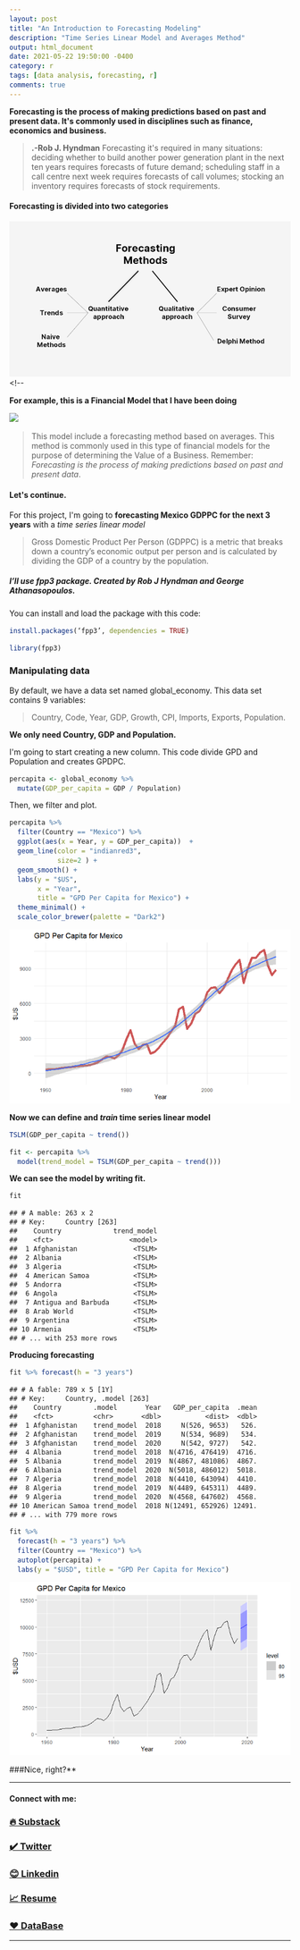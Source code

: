 ```yaml
---
layout: post
title: "An Introduction to Forecasting Modeling"
description: "Time Series Linear Model and Averages Method"
output: html_document
date: 2021-05-22 19:50:00 -0400
category: r
tags: [data analysis, forecasting, r]
comments: true
---
```



**Forecasting is the process of making predictions based on past and present data. It's commonly used in disciplines such as finance, economics and business.** 

>  **.-Rob J. Hyndman**
> Forecasting it's required in many situations: deciding whether to build another power generation plant in the next ten years requires forecasts of future demand; scheduling staff in a call centre next week requires forecasts of call volumes; stocking an inventory requires forecasts of stock requirements.

#### Forecasting is divided into two categories

![](/img/forecasting/HD.png)<!-- 




**For example, this is a Financial Model that I have been doing**


![](/img/forecasting/financeexample.png)<!-- -->

> This model include a forecasting method based on averages. This method is commonly used in this type of financial models for the purpose of determining the Value of a Business. Remember: *Forecasting is the process of making predictions based on past and present data*.


#### Let's continue.

For this project, I'm going to  **forecasting Mexico GDPPC for the next 3 years** with a *time series linear model*


>Gross Domestic Product Per Person (GDPPC) is a metric that breaks down a country’s economic output per person and is calculated by dividing the GDP of a country by the population.


##### I’ll use **fpp3** package. Created by **Rob J Hyndman and George Athanasopoulos.**

You can install and load the package with this code:

``` r
install.packages(‘fpp3’, dependencies = TRUE)
```

``` r
library(fpp3)
```

### Manipulating data

By default, we have a data set named global_economy. This data set contains 9 variables:

> Country, Code, Year, GDP, Growth, CPI, Imports, Exports, Population.

**We only need Country, GDP and Population.**

I'm going to start creating a new column. This code divide GPD and Population and creates GPDPC.

``` r
percapita <- global_economy %>%
  mutate(GDP_per_capita = GDP / Population)
```

Then, we filter and plot.

``` r
percapita %>% 
  filter(Country == "Mexico") %>% 
  ggplot(aes(x = Year, y = GDP_per_capita))  +
  geom_line(color = "indianred3", 
            size=2 ) +
  geom_smooth() +
  labs(y = "$US",
       x = "Year",
       title = "GPD Per Capita for Mexico") +
  theme_minimal() +
  scale_color_brewer(palette = "Dark2")
```

![](/img/forecasting/chunknuevo.png)<!-- -->

**Now we can define and *train* time series linear model**

``` r
TSLM(GDP_per_capita ~ trend())
```
``` r
fit <- percapita %>%
  model(trend_model = TSLM(GDP_per_capita ~ trend()))
```


**We can see the model by writing fit.**

``` r
fit
```

    ## # A mable: 263 x 2
    ## # Key:     Country [263]
    ##    Country             trend_model
    ##    <fct>                   <model>
    ##  1 Afghanistan              <TSLM>
    ##  2 Albania                  <TSLM>
    ##  3 Algeria                  <TSLM>
    ##  4 American Samoa           <TSLM>
    ##  5 Andorra                  <TSLM>
    ##  6 Angola                   <TSLM>
    ##  7 Antigua and Barbuda      <TSLM>
    ##  8 Arab World               <TSLM>
    ##  9 Argentina                <TSLM>
    ## 10 Armenia                  <TSLM>
    ## # ... with 253 more rows


**Producing forecasting**


``` r
fit %>% forecast(h = "3 years")
```

    ## # A fable: 789 x 5 [1Y]
    ## # Key:     Country, .model [263]
    ##    Country        .model       Year   GDP_per_capita  .mean
    ##    <fct>          <chr>       <dbl>           <dist>  <dbl>
    ##  1 Afghanistan    trend_model  2018     N(526, 9653)   526.
    ##  2 Afghanistan    trend_model  2019     N(534, 9689)   534.
    ##  3 Afghanistan    trend_model  2020     N(542, 9727)   542.
    ##  4 Albania        trend_model  2018  N(4716, 476419)  4716.
    ##  5 Albania        trend_model  2019  N(4867, 481086)  4867.
    ##  6 Albania        trend_model  2020  N(5018, 486012)  5018.
    ##  7 Algeria        trend_model  2018  N(4410, 643094)  4410.
    ##  8 Algeria        trend_model  2019  N(4489, 645311)  4489.
    ##  9 Algeria        trend_model  2020  N(4568, 647602)  4568.
    ## 10 American Samoa trend_model  2018 N(12491, 652926) 12491.
    ## # ... with 779 more rows

``` r
fit %>%
  forecast(h = "3 years") %>%
  filter(Country == "Mexico") %>%
  autoplot(percapita) +
  labs(y = "$USD", title = "GPD Per Capita for Mexico")
```

![](/img/forecasting/forecastmexico.png)<!-- -->


###Nice, right?**

---

#### Connect with me:

### [🔥 Substack ](https://joseluistello.substack.com/)
### [✔️ Twitter](https://twitter.com/jotaele_tello)
### [😊 Linkedin](https://www.linkedin.com/in/joseluistello/)
### [📈 Resume](https://www.notion.so/joseluistello/resume-908176d50910492f82bb0c2c50150406)
### [❤️ DataBase](https://www.notion.so/joseluistello/resources-3b96a11183d342b889c95e9bcb1e0c7f)
---


